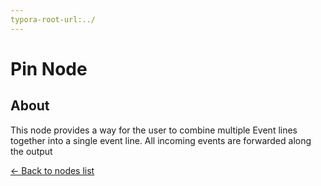 ```yaml
---
typora-root-url:../
---
```


# Pin Node

## About

This node provides a way for the user to combine multiple Event lines together into a single event line. All incoming events are forwarded along the output

[<- Back to nodes list](Nodes)
